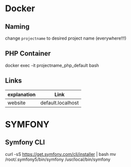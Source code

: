 Docker
====== 
## Naming
change ```projectname``` to desired project name (everywhere!!!)
## PHP Container
docker exec -it projectname_php_default bash
## Links
| explanation | Link              |
|-------------|-------------------|
| website     | default.localhost |

SYMFONY
====== 
## Symfony CLI
curl -sS https://get.symfony.com/cli/installer | bash
mv /root/.symfony5/bin/symfony /usr/local/bin/symfony

